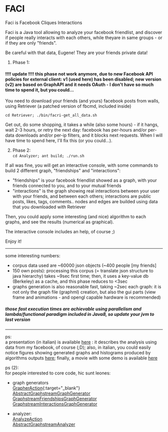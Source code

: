 # FACI

Faci is Facebook Cliques Interactions  


Faci is a Java tool allowing to analyze your facebook friendlist, and discover if people really interacts with each others, while theyare in same groups - or if they are only "friends".


Be careful with that data, Eugene! They are your friends private data!

 1. Phase 1:  
   
  #### !!!! update !!!! this phase not work anymore, due to new Facebook API policies for external client: v1 (used here) has been disabled; new version (v2) are based on GraphAPI and it needs OAuth - I don't have so much time to spend it, but you could...

  You need to download your friends (and yours) facebook posts from walls, using Retriever (a patched version of fbcmd, included inside)

  `cd Retriever; ./bin/facri-get_all_data.sh`

  Get out, do some shopping, it takes a while (also some hours) - if it hangs, wait 2-3 hours, or retry the next day: facebook has per-hours and/or per-data downloads and/or per-ip filters, and it blocks next requests. When I will have time to spend here, I'll fix this (or you could...).

 2. Phase 2:  
`cd Analyzer; ant build; ./run.sh`

  If all was fine, you will get an interactive console, with some commands to build 2 different graph, "friendships" and "interactions":

  * "friendships" is your facebook friendlist showed as a graph, with your friends connected to you, and to your mutual friends
  * "interactions" is the graph showing real interactions between your user with your friends, and between each others; interactions are public posts, likes, tags, comments.. nodes and edges are builded using data that you downloaded with Retriever

Then, you could apply some interesting (and nice) algorithm to each graphs, and see the results (numerical as graphical).  
  
The interactive console includes an help, of course ;)

Enjoy it!


---

   
some interesting numbers:

 * corpus data used are ~60000 json objects (~400 people [my friends]  
 * 150 own posts): processing this corpus (= translate json structure to java hierarchy) takes ~9sec first time; then, it uses a key-value db (Berkeley) as a cache, and this phase reduces to <3sec
 * graphs generation is also reasonable fast, taking ~2sec each graph: it is not only the graph file (graphml) creation, but also the gui parts (view frame and animations - and opengl capable hardware is recommended)


##### those fast execution times are achievable using parallelism and lambda/functional paradigm included in Java8, so update your jvm to last version

-----

ps:  
a presentation (in italian) is available [here](docs/report.pdf) : it describes the analysis using data from my facebook, of course (;D); also, in italian, you could easily notice figures showing generated graphs and histograms produced by algorithms outputs [here](../images/); finally, a movie with some demo is available [here](https://www.youtube.com/watch?v=YdH9RCgZdH8)

ps (2):  
for people interested to core code, hic sunt leones:

* graph generators  
[GrapherAction]([https://github.com/k0smik0/FaCI/blob/master/Analyzer/faci/src/console/net/iubris/faci/console/actions/graph/grapher/GrapherAction.java){:target="_blank"}  
[AbstractGraphstreamGraphGenerator](https://github.com/k0smik0/FaCI/blob/master/Analyzer/faci/src/grapher/net/iubris/faci/grapher/generators/base/graphstream/AbstractGraphstreamGraphGenerator.java)  
[GraphstreamFriendshipsGraphGenerator](https://github.com/k0smik0/FaCI/blob/master/Analyzer/faci/src/grapher/net/iubris/faci/grapher/generators/specialized/friendships/graphstream/GraphstreamFriendshipsGraphGenerator.java)  
[GraphstreamInteractionsGraphGenerator](https://github.com/k0smik0/FaCI/blob/master/Analyzer/faci/src/grapher/net/iubris/faci/grapher/generators/specialized/interactions/graphstream/GraphstreamInteractionsGraphGenerator.java)

* analyzer:  
[AnalyzeAction](https://github.com/k0smik0/FaCI/blob/master/Analyzer/faci/src/console/net/iubris/faci/console/actions/graph/analyzer/AnalyzeAction.java)  
[AbstractGraphstreamAnalyzer](https://github.com/k0smik0/FaCI/blob/master/Analyzer/faci/src/analyzer/net/iubris/faci/analyzer/graphstream/AbstractGraphstreamAnalyzer.java)
    
